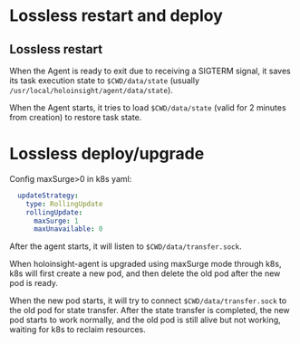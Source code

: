 # Lossless restart and deploy

## Lossless restart
When the Agent is ready to exit due to receiving a SIGTERM signal, it saves its task execution state to `$CWD/data/state` (usually `/usr/local/holoinsight/agent/data/state`).

When the Agent starts, it tries to load `$CWD/data/state` (valid for 2 minutes from creation) to restore task state.

# Lossless deploy/upgrade
Config maxSurge>0 in k8s yaml:
```yaml
  updateStrategy:
    type: RollingUpdate
    rollingUpdate:
      maxSurge: 1
      maxUnavailable: 0
```

After the agent starts, it will listen to `$CWD/data/transfer.sock`.

When holoinsight-agent is upgraded using maxSurge mode through k8s, k8s will first create a new pod, and then delete the old pod after the new pod is ready.

When the new pod starts, it will try to connect `$CWD/data/transfer.sock` to the old pod for state transfer. After the state transfer is completed, the new pod starts to work normally, and the old pod is still alive but not working, waiting for k8s to reclaim resources.
